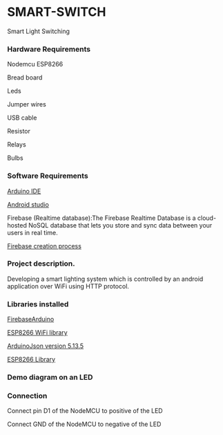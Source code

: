 # SMART-SWITCH
Smart Light Switching

### Hardware Requirements
Nodemcu ESP8266 

Bread board

Leds

Jumper wires

USB cable

Resistor

Relays

Bulbs

### Software Requirements
[Arduino IDE](https://www.arduino.cc/en/Main/Software)

[Android studio](https://developer.android.com/studio?gclid=Cj0KCQjw_dWGBhDAARIsAMcYuJxSorSzlaZerJVsB2MzHUj0hZ2O9gxSlPIMrYXx69GwbUY9qHFVLxkaApQ8EALw_wcB&gclsrc=aw.ds) 

Firebase (Realtime database):The Firebase Realtime Database is a cloud-hosted NoSQL database that lets you store and sync data between your users in real time.

[Firebase creation process](https://firebase.google.com/docs/web/setup)

### Project description.
Developing a smart lighting system which is controlled by an android application  over WiFi using HTTP protocol.

### Libraries installed

[FirebaseArduino](https://github.com/FirebaseExtended/firebase-arduino)

[ESP8266 WiFi library](https://github.com/ekstrand/SerialESP8266wifi/archive/master.zip)

[ArduinoJson version 5.13.5](https://arduinojson.org/v5/doc/installation/) 

[ESP8266 Library](https://github.com/esp8266/Arduino)

### Demo diagram on an LED

### Connection
Connect pin D1 of the NodeMCU to positive of the LED

Connect GND of the NodeMCU to negative of the LED


